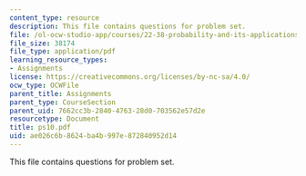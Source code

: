 ```yaml
---
content_type: resource
description: This file contains questions for problem set.
file: /ol-ocw-studio-app/courses/22-38-probability-and-its-applications-to-reliability-quality-control-and-risk-assessment-fall-2005/ae026c6b8624ba4b997e872840952d14_ps10.pdf
file_size: 38174
file_type: application/pdf
learning_resource_types:
- Assignments
license: https://creativecommons.org/licenses/by-nc-sa/4.0/
ocw_type: OCWFile
parent_title: Assignments
parent_type: CourseSection
parent_uid: 7662cc3b-2840-4763-28d0-703562e57d2e
resourcetype: Document
title: ps10.pdf
uid: ae026c6b-8624-ba4b-997e-872840952d14
---
```

This file contains questions for problem set.